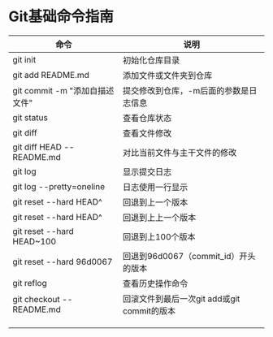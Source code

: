 # Git基础命令指南

| 命令                         | 说明                             |
| -------------------------- | ------------------------------ |
| git init                   | 初始化仓库目录                        |
| git add README.md          | 添加文件或文件夹到仓库                    |
| git commit -m "添加自描述文件"    | 提交修改到仓库，-m后面的参数是日志信息           |
| git status                 | 查看仓库状态                         |
| git diff                   | 查看文件修改                         |
| git diff HEAD -- README.md | 对比当前文件与主干文件的修改                 |
| git log                    | 显示提交日志                         |
| git log --pretty=oneline   | 日志使用一行显示                       |
| git reset --hard HEAD^     | 回退到上一个版本                       |
| git reset --hard HEAD^     | 回退到上上一个版本                      |
| git reset --hard HEAD~100  | 回退到上100个版本                     |
| git reset --hard 96d0067   | 回退到96d0067（commit_id）开头的版本     |
| git reflog                 | 查看历史操作命令                       |
| git checkout -- README.md  | 回滚文件到最后一次git add或git commit的版本 |
|                            |                                |
|                            |                                |
|                            |                                |

